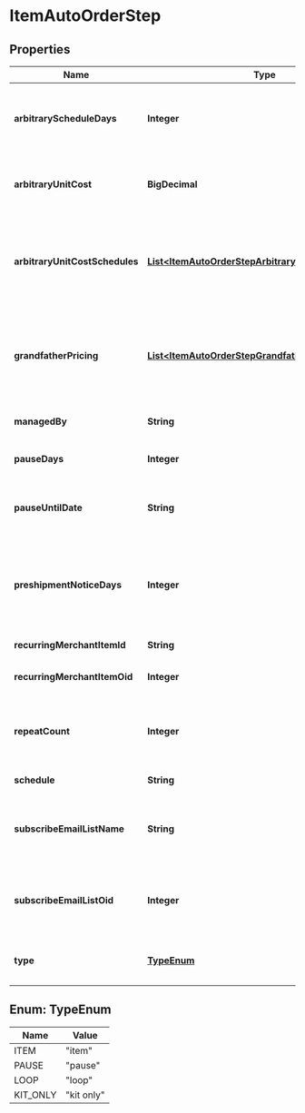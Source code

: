 

# ItemAutoOrderStep


## Properties

| Name | Type | Description | Notes |
|------------ | ------------- | ------------- | -------------|
|**arbitraryScheduleDays** | **Integer** | If the schedule is arbitrary, then this is the number of days |  [optional] |
|**arbitraryUnitCost** | **BigDecimal** | Arbitrary unit cost used to override the regular item cost |  [optional] |
|**arbitraryUnitCostSchedules** | [**List&lt;ItemAutoOrderStepArbitraryUnitCostSchedule&gt;**](ItemAutoOrderStepArbitraryUnitCostSchedule.md) | Arbitrary unit costs schedules for more advanced discounting by rebill attempt |  [optional] |
|**grandfatherPricing** | [**List&lt;ItemAutoOrderStepGrandfatherPricing&gt;**](ItemAutoOrderStepGrandfatherPricing.md) | Grand-father pricing configuration if the rebill schedule has changed over time |  [optional] |
|**managedBy** | **String** | Managed by (defaults to UltraCart) |  [optional] |
|**pauseDays** | **Integer** | Number of days to pause |  [optional] |
|**pauseUntilDate** | **String** | Wait for this step to happen until the specified date |  [optional] |
|**preshipmentNoticeDays** | **Integer** | If set, a pre-shipment notice is sent to the customer this many days in advance |  [optional] |
|**recurringMerchantItemId** | **String** | Item id to rebill |  [optional] |
|**recurringMerchantItemOid** | **Integer** | Item object identifier to rebill |  [optional] |
|**repeatCount** | **Integer** | Number of times to rebill.  Last step can be null for infinite |  [optional] |
|**schedule** | **String** | Frequency of the rebill |  [optional] |
|**subscribeEmailListName** | **String** | Email list name to subscribe the customer to when the rebill occurs |  [optional] |
|**subscribeEmailListOid** | **Integer** | Email list identifier to subscribe the customer to when this rebill occurs |  [optional] |
|**type** | [**TypeEnum**](#TypeEnum) | Type of step (item, kit only, loop or pause) |  [optional] |



## Enum: TypeEnum

| Name | Value |
|---- | -----|
| ITEM | &quot;item&quot; |
| PAUSE | &quot;pause&quot; |
| LOOP | &quot;loop&quot; |
| KIT_ONLY | &quot;kit only&quot; |



